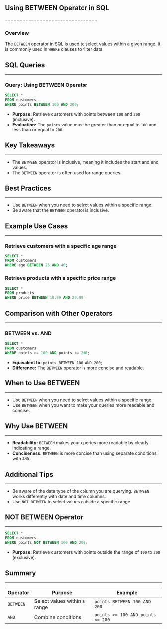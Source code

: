 ## Using BETWEEN Operator in SQL
================================

### Overview

The `BETWEEN` operator in SQL is used to select values within a given range. It is commonly used in `WHERE` clauses to filter data.

## SQL Queries
-------------

### Query: Using BETWEEN Operator

```sql
SELECT * 
FROM customers 
WHERE points BETWEEN 100 AND 200;
```

* **Purpose:** Retrieve customers with points between `100` and `200` (inclusive).
* **Evaluation:** The `points` value must be greater than or equal to `100` and less than or equal to `200`.

## Key Takeaways
------------------

* The `BETWEEN` operator is inclusive, meaning it includes the start and end values.
* The `BETWEEN` operator is often used for range queries.

## Best Practices
------------------

* Use `BETWEEN` when you need to select values within a specific range.
* Be aware that the `BETWEEN` operator is inclusive.

## Example Use Cases
---------------------

### Retrieve customers with a specific age range

```sql
SELECT * 
FROM customers 
WHERE age BETWEEN 25 AND 40;
```

### Retrieve products with a specific price range

```sql
SELECT * 
FROM products 
WHERE price BETWEEN 10.99 AND 29.99;
```

## Comparison with Other Operators
-------------------------------

### BETWEEN vs. AND

```sql
SELECT * 
FROM customers 
WHERE points >= 100 AND points <= 200;
```

* **Equivalent to:** `points BETWEEN 100 AND 200;`
* **Difference:** The `BETWEEN` operator is more concise and readable.

## When to Use BETWEEN
----------------------

* Use `BETWEEN` when you need to select values within a specific range.
* Use `BETWEEN` when you want to make your queries more readable and concise.

## Why Use BETWEEN
------------------

* **Readability:** `BETWEEN` makes your queries more readable by clearly indicating a range.
* **Conciseness:** `BETWEEN` is more concise than using separate conditions with `AND`.

## Additional Tips
-------------------

* Be aware of the data type of the column you are querying. `BETWEEN` works differently with date and time columns.
* Use `NOT BETWEEN` to select values outside a specific range.

## NOT BETWEEN Operator
----------------------

```sql
SELECT * 
FROM customers 
WHERE points NOT BETWEEN 100 AND 200;
```

* **Purpose:** Retrieve customers with points outside the range of `100` to `200` (exclusive).

## Summary
----------

| Operator | Purpose | Example |
| --- | --- | --- |
| `BETWEEN` | Select values within a range | `points BETWEEN 100 AND 200` |
| `AND` | Combine conditions | `points >= 100 AND points <= 200` |